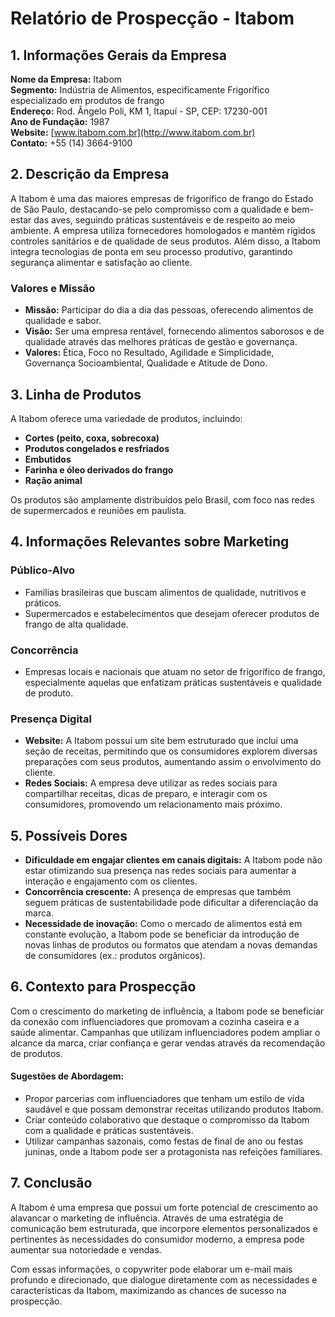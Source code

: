 # Relatório de Prospecção - Itabom

## 1. Informações Gerais da Empresa
**Nome da Empresa:** Itabom  
**Segmento:** Indústria de Alimentos, especificamente Frigorífico especializado em produtos de frango  
**Endereço:** Rod. Ângelo Poli, KM 1, Itapuí - SP, CEP: 17230-001  
**Ano de Fundação:** 1987  
**Website:** [www.itabom.com.br](http://www.itabom.com.br)  
**Contato:** +55 (14) 3664-9100  

## 2. Descrição da Empresa
A Itabom é uma das maiores empresas de frigorífico de frango do Estado de São Paulo, destacando-se pelo compromisso com a qualidade e bem-estar das aves, seguindo práticas sustentáveis e de respeito ao meio ambiente. A empresa utiliza fornecedores homologados e mantém rígidos controles sanitários e de qualidade de seus produtos. Além disso, a Itabom integra tecnologias de ponta em seu processo produtivo, garantindo segurança alimentar e satisfação ao cliente.

### Valores e Missão
- **Missão:** Participar do dia a dia das pessoas, oferecendo alimentos de qualidade e sabor.
- **Visão:** Ser uma empresa rentável, fornecendo alimentos saborosos e de qualidade através das melhores práticas de gestão e governança.
- **Valores:** Ética, Foco no Resultado, Agilidade e Simplicidade, Governança Socioambiental, Qualidade e Atitude de Dono.

## 3. Linha de Produtos
A Itabom oferece uma variedade de produtos, incluindo:
- **Cortes (peito, coxa, sobrecoxa)**
- **Produtos congelados e resfriados**
- **Embutidos**
- **Farinha e óleo derivados do frango**
- **Ração animal**

Os produtos são amplamente distribuídos pelo Brasil, com foco nas redes de supermercados e reuniões em paulista.

## 4. Informações Relevantes sobre Marketing
### Público-Alvo
- Famílias brasileiras que buscam alimentos de qualidade, nutritivos e práticos.
- Supermercados e estabelecimentos que desejam oferecer produtos de frango de alta qualidade.

### Concorrência
- Empresas locais e nacionais que atuam no setor de frigorífico de frango, especialmente aquelas que enfatizam práticas sustentáveis e qualidade de produto.

### Presença Digital
- **Website:** A Itabom possui um site bem estruturado que inclui uma seção de receitas, permitindo que os consumidores explorem diversas preparações com seus produtos, aumentando assim o envolvimento do cliente.
- **Redes Sociais:** A empresa deve utilizar as redes sociais para compartilhar receitas, dicas de preparo, e interagir com os consumidores, promovendo um relacionamento mais próximo.

## 5. Possíveis Dores
- **Dificuldade em engajar clientes em canais digitais:** A Itabom pode não estar otimizando sua presença nas redes sociais para aumentar a interação e engajamento com os clientes.
- **Concorrência crescente:** A presença de empresas que também seguem práticas de sustentabilidade pode dificultar a diferenciação da marca.
- **Necessidade de inovação:** Como o mercado de alimentos está em constante evolução, a Itabom pode se beneficiar da introdução de novas linhas de produtos ou formatos que atendam a novas demandas de consumidores (ex.: produtos orgânicos).

## 6. Contexto para Prospecção
Com o crescimento do marketing de influência, a Itabom pode se beneficiar da conexão com influenciadores que promovam a cozinha caseira e a saúde alimentar. Campanhas que utilizam influenciadores podem ampliar o alcance da marca, criar confiança e gerar vendas através da recomendação de produtos.

#### Sugestões de Abordagem:
- Propor parcerias com influenciadores que tenham um estilo de vida saudável e que possam demonstrar receitas utilizando produtos Itabom.
- Criar conteúdo colaborativo que destaque o compromisso da Itabom com a qualidade e práticas sustentáveis.
- Utilizar campanhas sazonais, como festas de final de ano ou festas juninas, onde a Itabom pode ser a protagonista nas refeições familiares.

## 7. Conclusão
A Itabom é uma empresa que possui um forte potencial de crescimento ao alavancar o marketing de influência. Através de uma estratégia de comunicação bem estruturada, que incorpore elementos personalizados e pertinentes às necessidades do consumidor moderno, a empresa pode aumentar sua notoriedade e vendas.

Com essas informações, o copywriter pode elaborar um e-mail mais profundo e direcionado, que dialogue diretamente com as necessidades e características da Itabom, maximizando as chances de sucesso na prospecção.